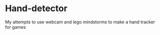 Hand-detector
=============

My attempts to use webcam and lego mindstorms to make a hand tracker for games
